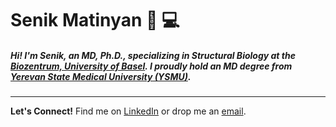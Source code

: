 # Senik Matinyan :microscope: :computer:

##### Hi! I'm Senik, an MD, Ph.D., specializing in **Structural Biology** at the [Biozentrum, University of Basel](https://www.biozentrum.unibas.ch/).  I proudly hold an MD degree from [Yerevan State Medical University (YSMU)](https://ysmu.am/).
---

**Let's Connect!** Find me on [LinkedIn](https://www.linkedin.com/in/senik-matinyan/) or drop me an [email](senik.matinyan@gmail.com).

